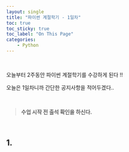 ```yaml
---
layout: single
title: "파이썬 계절학기 - 1일차"
toc: true
toc_sticky: true
toc_label: "On This Page"
categories:
    - Python
---
```


<br>

오늘부터 2주동안 파이썬 계절학기를 수강하게 된다 !!

오늘은 1일차니까 간단한 공지사항을 적어두겠다..

<br>

> **수업 시작 전 출석 확인을 하신다.**

<br>

## 1. 

<br>

